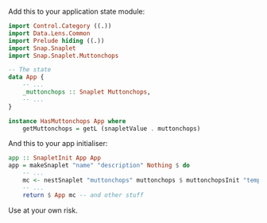 Add this to your application state module:

```haskell
import Control.Category ((.))
import Data.Lens.Common
import Prelude hiding ((.))
import Snap.Snaplet
import Snap.Snaplet.Muttonchops

-- The state
data App {
    -- ...
    _muttonchops :: Snaplet Muttonchops,
    -- ...
}

instance HasMuttonchops App where
    getMuttonchops = getL (snapletValue . muttonchops)
```

And this to your app initialiser:
```haskell
app :: SnapletInit App App
app = makeSnaplet "name" "description" Nothing $ do
    -- ...
    mc <- nestSnaplet "muttonchops" muttonchops $ muttonchopsInit "templates"
    -- ...
    return $ App mc -- and other stuff
```

Use at your own risk.
